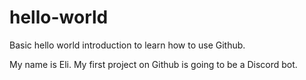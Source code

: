 # hello-world
Basic hello world introduction to learn how to use Github.


My name is Eli. My first project on Github is going to be a Discord bot.
